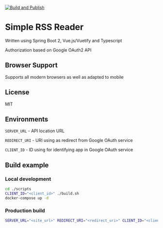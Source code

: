 [![Build and Publish](https://github.com/trett/rssreader/actions/workflows/build.yml/badge.svg)](https://github.com/trett/rssreader/actions/workflows/build.yml)

# Simple RSS Reader

Written using Spring Boot 2, Vue.js/Vuetify and Typescript

Authorization based on Google OAuth2 API

## Browser Support

Supports all modern browsers as well as adapted to mobile

## License

MIT

## Environments

`SERVER_URL` - API location URL

`REDIRECT_URI` - URI using as redirect from Google OAuth service

`CLIENT_ID` - ID using for identifying app in Google OAuth service

## Build example

### Local development

```bash
cd ./scripts
CLIENT_ID="<client_id>" ./build.sh
docker-compose up -d
```

### Production build

```bash
SERVER_URL="<site_url>" REDIRECT_URI="<redirect_uri>" CLIENT_ID="<client_id>" ./build.sh
```
